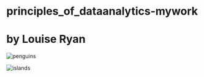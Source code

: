 # principles_of_dataanalytics-mywork

# by Louise Ryan




![penguins](https://allisonhorst.github.io/palmerpenguins/reference/figures/lter_penguins.png)

![islands](islands.png)